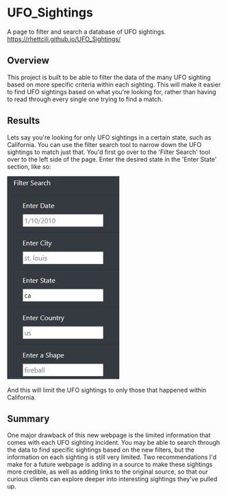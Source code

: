 # UFO_Sightings
A page to filter and search a database of UFO sightings.
https://rhettcili.github.io/UFO_Sightings/


## Overview
This project is built to be able to filter the data of the many UFO sighting based on more specific criteria within each sighting. This will make it easier to find UFO sightings based on what you're looking for, rather than having to read through every single one trying to find a match. 

## Results
Lets say you're looking for only UFO sightings in a certain state, such as California. You can use the filter search tool to narrow down the UFO sightings to match just that. You'd first go over to the 'Filter Search' tool over to the left side of the page. Enter the desired state in the 'Enter State' section, like so:

![](static/images/Filter_Table.JPG)

And this will limit the UFO sightings to only those that happened within California. 

## Summary
One major drawback of this new webpage is the limited information that comes with each UFO sighting incident. You may be able to search through the data to find specific sightings based on the new filters, but the information on each sighting is still very limited. Two recommendations I'd make for a future webpage is adding in a source to make these sightings more credible, as well as adding links to the original source, so that our curious clients can explore deeper into interesting sightings they've pulled up.  
